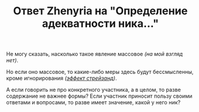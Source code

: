 ﻿---
title: "Ответ Zhenyria на \"Определение адекватности ника...\""
se.owner.user_id: 385867
se.owner.display_name: "Zhenyria"
se.owner.link: "https://ru.meta.stackoverflow.com/users/385867/zhenyria"
se.answer_id: 10991
se.question_id: 10988
se.post_type: answer
se.is_accepted: False
---
<p>Не могу сказать, насколько такое явление массовое <em>(на мой взгляд нет)</em>.</p>
<p>Но если оно массовое, то какие-либо меры здесь будут бессмысленны, кроме игнорирования <em>(<a href="https://ru.wikipedia.org/wiki/%D0%AD%D1%84%D1%84%D0%B5%D0%BA%D1%82_%D0%A1%D1%82%D1%80%D0%B5%D0%B9%D0%B7%D0%B0%D0%BD%D0%B4" rel="nofollow noreferrer">эффект стрейзанд</a>)</em>.</p>
<p>А если говорить не про конкретного участника, а в целом, то разве содержание не важнее формы? Если участник приносит пользу своими ответами и вопросами, то разве имеет значение, какой у него ник?</p>
